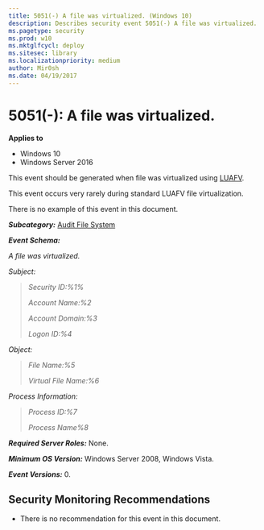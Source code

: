 ```yaml
---
title: 5051(-) A file was virtualized. (Windows 10)
description: Describes security event 5051(-) A file was virtualized.
ms.pagetype: security
ms.prod: w10
ms.mktglfcycl: deploy
ms.sitesec: library
ms.localizationpriority: medium
author: Mir0sh
ms.date: 04/19/2017
---
```


# 5051(-): A file was virtualized.

**Applies to**
-   Windows 10
-   Windows Server 2016


This event should be generated when file was virtualized using [LUAFV](https://blogs.msdn.com/b/alexcarp/archive/2009/06/25/the-deal-with-luafv-sys.aspx).

This event occurs very rarely during standard LUAFV file virtualization.

There is no example of this event in this document.

***Subcategory:***&nbsp;[Audit File System](audit-file-system.md)

***Event Schema:***

*A file was virtualized.*

*Subject:*

> *Security ID:%1%*
>
> *Account Name:%2*
>
> *Account Domain:%3*
>
> *Logon ID:%4*

*Object:*

> *File Name:%5*
>
> *Virtual File Name:%6*

*Process Information:*

> *Process ID:%7*
>
> *Process Name%8*

***Required Server Roles:*** None.

***Minimum OS Version:*** Windows Server 2008, Windows Vista.

***Event Versions:*** 0.

## Security Monitoring Recommendations

-   There is no recommendation for this event in this document.

